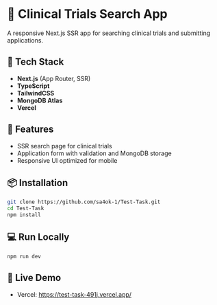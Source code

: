 # 🧪 Clinical Trials Search App

A responsive Next.js SSR app for searching clinical trials and submitting applications.

## 🔧 Tech Stack

- **Next.js** (App Router, SSR)
- **TypeScript**
- **TailwindCSS**
- **MongoDB Atlas**
- **Vercel**

## 🚀 Features

- SSR search page for clinical trials
- Application form with validation and MongoDB storage
- Responsive UI optimized for mobile

## 📦 Installation

```bash
git clone https://github.com/sa4ok-1/Test-Task.git
cd Test-Task
npm install
```

## 💻 Run Locally

```bash
npm run dev
```

## 🔗 Live Demo

- Vercel: https://test-task-491j.vercel.app/
